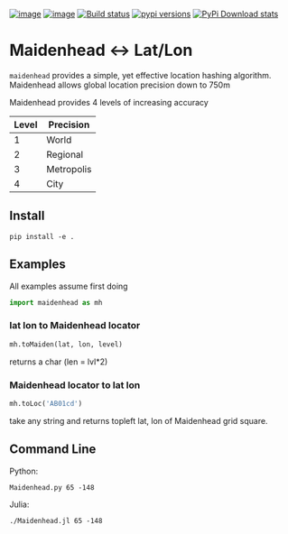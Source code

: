 [![image](https://travis-ci.org/scivision/maidenhead.svg?branch=master)](https://travis-ci.org/scivision/maidenhead)
[![image](https://coveralls.io/repos/github/scivision/maidenhead/badge.svg?branch=master)](https://coveralls.io/github/scivision/maidenhead?branch=master)
[![Build status](https://ci.appveyor.com/api/projects/status/4b44p65o33088top?svg=true)](https://ci.appveyor.com/project/scivision/maidenhead)
[![pypi versions](https://img.shields.io/pypi/pyversions/maidenhead.svg)](https://pypi.python.org/pypi/maidenhead)
[![PyPi Download stats](http://pepy.tech/badge/maidenhead)](http://pepy.tech/project/maidenhead)

# Maidenhead &lt;-&gt; Lat/Lon

`maidenhead` provides a simple, yet effective location hashing
algorithm. Maidenhead allows global location precision down to 750m

Maidenhead provides 4 levels of increasing accuracy

  Level |  Precision
--------|------------
  1     |  World
  2     |  Regional
  3     |  Metropolis
  4     |  City

## Install

    pip install -e .

## Examples
All examples assume first doing
```python
import maidenhead as mh
```
   
### lat lon to Maidenhead locator
```python
mh.toMaiden(lat, lon, level) 
```
returns a char (len = lvl*2)

### Maidenhead locator to lat lon
```python
mh.toLoc('AB01cd') 
```
take any string and returns topleft lat, lon of Maidenhead grid square.

## Command Line

Python:

    Maidenhead.py 65 -148

Julia:

    ./Maidenhead.jl 65 -148
